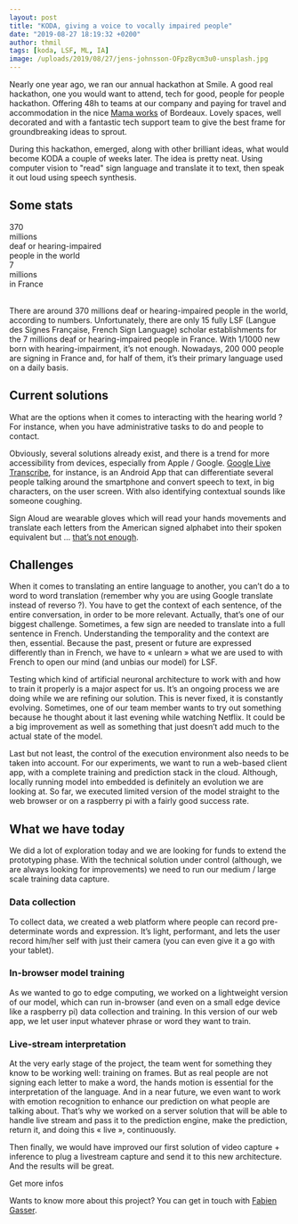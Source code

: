 ```yaml
---
layout: post
title: "KODA, giving a voice to vocally impaired people"
date: "2019-08-27 18:19:32 +0200"
author: thmil
tags: [koda, LSF, ML, IA]
image: /uploads/2019/08/27/jens-johnsson-OFpzBycm3u0-unsplash.jpg
---
```


Nearly one year ago, we ran our annual hackathon at Smile. A good real hackathon, one you would want to attend, tech for good, people for people hackathon. Offering 48h to teams at our company and paying for travel and accommodation in the nice [Mama works](https://www.mamaworks.com/fr/bordeaux/) of Bordeaux. Lovely spaces, well decorated and with a fantastic tech support team to give the best frame for groundbreaking ideas to sprout.

During this hackathon, emerged, along with other brilliant ideas, what would become KODA a couple of weeks later. The idea is pretty neat. Using computer vision to "read" sign language and translate it to text, then speak it out loud using speech synthesis.

## Some stats
<div class="ui two statistics">
    <div class="orange statistic">
        <div class="text value">
        370<br>
        millions
        </div>
        <div class="label">
        deaf or hearing-impaired<br/> people in the world
        </div>
    </div>
    <div class="orange statistic">
        <div class="text value">
        7<br>
        millions
        </div>
        <div class="label">
        in France <i class="fr flag"></i>
        </div>
    </div>
</div>
<br>

There are around 370 millions deaf or hearing-impaired people in the world, according to numbers. Unfortunately, there are only 15 fully LSF (Langue des Signes Française, French Sign Language) scholar establishments for the 7 millions deaf or hearing-impaired people in France. With 1/1000 new born with hearing-impairment, it’s not enough. Nowadays, 200 000 people are signing in France and, for half of them, it’s their primary language used on a daily basis.


## Current solutions

What are the options when it comes to interacting with the hearing world ? For instance, when you have administrative tasks to do and people to contact.

Obviously, several solutions already exist, and there is a trend for more accessibility from devices, especially from Apple / Google. [Google Live Transcribe](https://www.android.com/accessibility/live-transcribe/), for instance, is an Android App that can differentiate several people talking around the smartphone and convert speech to text, in big characters, on the user screen. With also identifying contextual sounds like someone coughing.

Sign Aloud are wearable gloves which will read your hands movements and translate each letters from the American signed alphabet into their spoken equivalent but ... [that’s not enough](https://www.theatlantic.com/technology/archive/2017/11/why-sign-language-gloves-dont-help-deaf-people/545441/).

## Challenges

When it comes to translating an entire language to another, you can’t do a to word to word translation (remember why you are using Google translate instead of reverso ?). You have to get the context of each sentence, of the entire conversation, in order to be more relevant. Actually, that’s one of our biggest challenge. Sometimes, a few sign are needed to translate into a full sentence in French. Understanding the temporality and the context are then, essential. Because the past, present or future are expressed differently than in French, we have to  « unlearn » what we are used to with French to open our mind (and unbias our model) for LSF.

Testing which kind of artificial neuronal architecture to work with and how to train it properly is a major aspect for us. It’s an ongoing process we are doing while we are refining our solution. This is never fixed, it is constantly evolving. Sometimes, one of our team member wants to try out something because he thought about it last evening while watching Netflix. It could be a big improvement as well as something that just doesn’t add much to the actual state of the model.

Last but not least, the control of the execution environment also needs to be taken into account. For our experiments, we want to run a web-based client app, with a complete training and prediction stack in the cloud. Although, locally running model into embedded is definitely an evolution we are looking at. So far, we executed limited version of the model straight to the web browser or on a raspberry pi with a fairly good success rate.

## What we have today

We did a lot of exploration today and we are looking for funds to extend the prototyping phase. With the technical solution under control (although, we are always looking for improvements) we need to run our medium / large scale training data capture.

### Data collection

To collect data, we created a web platform where people can record pre-determinate words and expression. It’s light, performant, and lets the user record him/her self with just their camera (you can even give it a go with your tablet).

### In-browser model training

As we wanted to go to edge computing, we worked on a lightweight version of our model, which can run in-browser (and even on a small edge device like a raspberry pi) data collection and training. In this version of our web app, we let user input whatever phrase or word they want to train.

### Live-stream interpretation

At the very early stage of the project, the team went for something they know to be working well: training on frames. But as real people are not signing each letter to make a word, the hands motion is essential for the interpretation of the language. And in a near future, we even want to work with emotion recognition to enhance our prediction on what people are talking about. That’s why we worked on a server solution that will be able to handle live stream and pass it to the prediction engine, make the prediction, return it, and doing this « live », continuously.

Then finally, we would have improved our first solution of video capture + inference to plug a livestream capture and send it to this new architecture. And the results will be great.

<div class="ui horizontal divider">
<i class="envelope icon"></i> Get more infos
</div>

Wants to know more about this project? You can get in touch with [Fabien Gasser](mailto:fabien.gasser@smile.eu).
